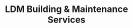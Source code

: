 ---
title: "LDM Building & Maintenance Services"
url: /crawcrook/ldm-building-and-maintenance-services/
shop: shop
---